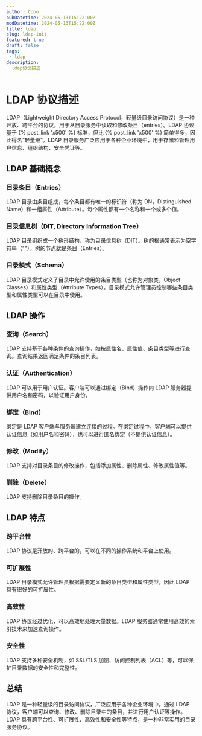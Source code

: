 ```yaml
---
author: Cobo
pubDatetime: 2024-05-13T15:22:00Z
modDatetime: 2024-05-13T15:22:00Z
title: ldap
slug: ldap-init
featured: true
draft: false
tags:
 - ldap
description:
  ldap协议描述
---
```

# LDAP 协议描述

LDAP（Lightweight Directory Access Protocol，轻量级目录访问协议）是一种开放、跨平台的协议，用于从目录服务中读取和修改条目（entries）。LDAP 协议基于 {% post_link 'x500' %} 标准，但比 {% post_link 'x500' %}  简单得多，因此得名“轻量级”。LDAP 目录服务广泛应用于各种企业环境中，用于存储和管理用户信息、组织结构、安全凭证等。

## LDAP 基础概念

### 目录条目（Entries）

LDAP 目录由条目组成，每个条目都有唯一的标识符（称为 DN，Distinguished Name）和一组属性（Attribute）。每个属性都有一个名称和一个或多个值。

### 目录信息树（DIT, Directory Information Tree）

LDAP 目录组织成一个树形结构，称为目录信息树（DIT）。树的根通常表示为空字符串（""），树的节点就是条目（Entries）。

### 目录模式（Schema）

LDAP 目录模式定义了目录中允许使用的条目类型（也称为对象类，Object Classes）和属性类型（Attribute Types）。目录模式允许管理员控制哪些条目类型和属性类型可以在目录中使用。

## LDAP 操作

### 查询（Search）

LDAP 支持基于各种条件的查询操作，如按属性名、属性值、条目类型等进行查询。查询结果返回满足条件的条目列表。

### 认证（Authentication）

LDAP 可以用于用户认证。客户端可以通过绑定（Bind）操作向 LDAP 服务器提供用户名和密码，以验证用户身份。

### 绑定（Bind）

绑定是 LDAP 客户端与服务器建立连接的过程。在绑定过程中，客户端可以提供认证信息（如用户名和密码），也可以进行匿名绑定（不提供认证信息）。

### 修改（Modify）

LDAP 支持对目录条目的修改操作，包括添加属性、删除属性、修改属性值等。

### 删除（Delete）

LDAP 支持删除目录条目的操作。

## LDAP 特点

### 跨平台性

LDAP 协议是开放的、跨平台的，可以在不同的操作系统和平台上使用。

### 可扩展性

LDAP 目录模式允许管理员根据需要定义新的条目类型和属性类型，因此 LDAP 具有很好的可扩展性。

### 高效性

LDAP 协议经过优化，可以高效地处理大量数据。LDAP 服务器通常使用高效的索引技术来加速查询操作。

### 安全性

LDAP 支持多种安全机制，如 SSL/TLS 加密、访问控制列表（ACL）等，可以保护目录数据的安全性和完整性。

## 总结

LDAP 是一种轻量级的目录访问协议，广泛应用于各种企业环境中。通过 LDAP 协议，客户端可以查询、修改、删除目录中的条目，并进行用户认证等操作。LDAP 具有跨平台性、可扩展性、高效性和安全性等特点，是一种非常实用的目录服务协议。
